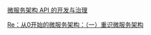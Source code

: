 [微服务架构 API 的开发与治理](https://mp.weixin.qq.com/s/eXvoJew3bjFKzLLJpS0Otg)

[Re：从0开始的微服务架构：（一）重识微服务架构](http://www.infoq.com/cn/articles/micro-service-architecture-from-zero)